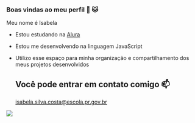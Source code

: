 ### Boas vindas ao meu perfil 🍓 🐱

Meu nome é Isabela

- Estou estudando na [Alura](https://www.alura.com.br)
- Estou me desenvolvendo na linguagem JavaScript
- Utilizo esse espaço para minha organização e compartilhamento dos meus projetos desenvolvidos

  ## Você pode entrar em contato comigo 📫

  isabela.silva.costa@escola.pr.gov.br

![]( https://media.tenor.com/ufQhp2dK2RMAAAAC/cloudy-with-a-chance-of-meatballs-strawberry.gif)
  
